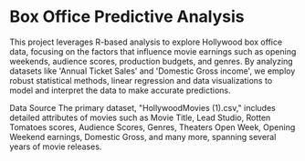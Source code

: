# Box Office Predictive Analysis


This project leverages R-based analysis to explore Hollywood box office data, focusing on the factors that influence movie earnings such as opening weekends, audience scores, production budgets, and genres. By analyzing datasets like 'Annual Ticket Sales' and 'Domestic Gross income', we employ robust statistical methods, linear regression and data visualizations to model and interpret the data to make accurate predictions.

Data Source
The primary dataset, "HollywoodMovies (1).csv," includes detailed attributes of movies such as Movie Title, Lead Studio, Rotten Tomatoes scores, Audience Scores, Genres, Theaters Open Week, Opening Weekend earnings, Domestic Gross, and many more, spanning several years of movie releases.
